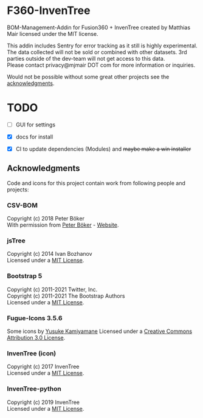 # F360-InvenTree
BOM-Management-Addin for Fusion360 + InvenTree created by Matthias Mair licensed under the MIT license.

This addin includes Sentry for error tracking as it still is highly experimental. The data collected will not be sold or combined with other datasets. 3rd parties outside of the dev-team will not get access to this data.  
Please contact privacy@mjmair DOT com for more information or inquiries.

Would not be possible without some great other projects see the [acknowledgments](#acknowledgments).

# TODO
- [ ] GUI for settings
- [x] docs for install
- [x] CI to update dependencies (Modules) and ~~maybe make a win installer~~  


## Acknowledgments

Code and icons for this project contain work from following people and projects:

### CSV-BOM
Copyright (c) 2018 Peter Böker  
With permission from [Peter Böker](https://github.com/macmanpb) - [Website](http://www.pbmilltec.de/).

### jsTree
Copyright (c) 2014 Ivan Bozhanov  
Licensed under a [MIT License](https://raw.githubusercontent.com/vakata/jstree/master/LICENSE-MIT).


### Bootstrap 5
Copyright (c) 2011-2021 Twitter, Inc.  
Copyright (c) 2011-2021 The Bootstrap Authors  
Licensed under a [MIT License](https://github.com/twbs/bootstrap/blob/main/LICENSE).

### Fugue-Icons 3.5.6
Some icons by [Yusuke Kamiyamane](http://p.yusukekamiyamane.com/) Licensed under a [Creative Commons Attribution 3.0 License](http://creativecommons.org/licenses/by/3.0/).

### InvenTree (icon)
Copyright (c) 2017 InvenTree  
Licensed under a [MIT License](https://github.com/inventree/InvenTree/blob/master/LICENSE).

### InvenTree-python
Copyright (c) 2019 InvenTree  
Licensed under a [MIT License](https://github.com/inventree/inventree-python/blob/master/LICENSE).

